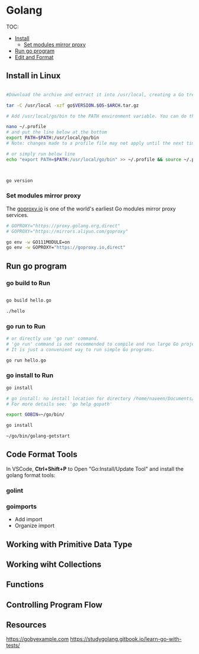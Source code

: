 # Golang

TOC:

- [Install](#install-in-linux)
  - [Set modules mirror proxy](#set-modules-mirror-proxy)
- [Run go program](#run-go-program)
- [Edit and Format](#code-format-tools)

## Install in Linux


```sh

#Download the archive and extract it into /usr/local, creating a Go tree in /usr/local/go. For example:

tar -C /usr/local -xzf go$VERSION.$OS-$ARCH.tar.gz

# Add /usr/local/go/bin to the PATH environment variable. You can do this by adding this line to your /etc/profile (for a system-wide installation) or $HOME/.profile:

nano ~/.profile
# and put the line below at the bottom
export PATH=$PATH:/usr/local/go/bin
# Note: changes made to a profile file may not apply until the next time you log into your computer. To apply the changes immediately, just run the shell commands directly or execute them from the profile using a command such as source $HOME/.profile.

# or simply run below line
echo "export PATH=$PATH:/usr/local/go/bin" >> ~/.profile && source ~/.profile



go version

```

### Set modules mirror proxy

The [goproxy.io](https://goproxy.io/) is one of the world's earliest Go modules mirror proxy services.

```sh
# GOPROXY="https://proxy.golang.org,direct"
# GOPROXY="https://mirrors.aliyun.com/goproxy"

go env -w GO111MODULE=on
go env -w GOPROXY="https://goproxy.io,direct"

```
## Run go program

### go build to Run

```sh

go build hello.go

./hello


```

### go run to Run

```sh
# or directly use 'go run' command.
# 'go run' command is not recommended to compile and run large Go projects.
# It is just a convenient way to run simple Go programs.

go run hello.go 

```

### go install to Run

```sh
go install  

# go install: no install location for directory /home/naveen/Documents/learngo outside GOPATH  
# For more details see: 'go help gopath'

export GOBIN=~/go/bin/

go install

~/go/bin/golang-getstart

```







## Code Format Tools

In VSCode, **Ctrl+Shift+P** to Open "Go:Install/Update Tool" and install the golang format tools:

### golint
### goimports

- Add import
- Organize import 


## Working with Primitive Data Type

## Working wiht Collections

## Functions

## Controlling Program Flow



## Resources

https://gobyexample.com
https://studygolang.gitbook.io/learn-go-with-tests/
